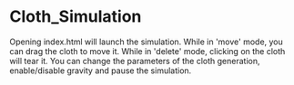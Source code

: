 # Cloth_Simulation
Opening index.html will launch the simulation.
While in 'move' mode, you can drag the cloth to move it.
While in 'delete' mode, clicking on the cloth will tear it.
You can change the parameters of the cloth generation, enable/disable gravity and pause the simulation.
